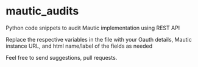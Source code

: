 # mautic_audits
Python code snippets to audit Mautic implementation using REST API

Replace the respective variables in the file with your Oauth details, Mautic instance URL, and html name/label of the fields as needed

Feel free to send suggestions, pull requests.

